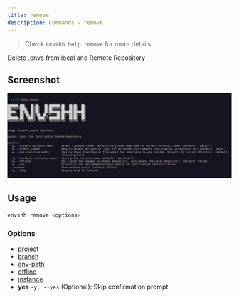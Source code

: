 ```yaml
---
title: remove
description: Commands - remove
---
```


> Check `envshh help remove` for more details

Delete .envs from local and Remote Repository

## Screenshot

![remove](../../../assets/screenshots/remove.png)

## Usage

```sh
envshh remove <options>
```

### Options

- [project](/core-concepts/project)
- [branch](/core-concepts/branch)
- [env-path](/core-concepts/env-path)
- [offline](/core-concepts/offline)
- [instance](/core-concepts/instance)
- **yes** `-y, --yes` (Optional):
  Skip confirmation prompt

